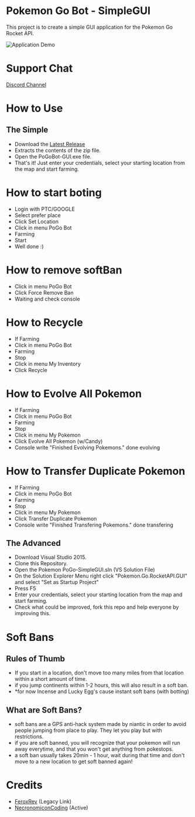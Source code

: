 # Pokemon Go Bot - SimpleGUI
This project is to create a simple GUI application for the Pokemon Go Rocket API.

![Application Demo](http://i.imgur.com/4jNsHUk.png)

# Support Chat
[Discord Channel](https://discord.gg/hEdUFqv)

# How to Use
## The Simple
- Download the [Latest Release](https://github.com/Novalys/PokemonGo-Bot-SimpleGUI/releases/latest)
- Extracts the contents of the zip file.
- Open the PoGoBot-GUI.exe file.
- That's it! Just enter your credentials, select your starting location from the map and start farming.
# How to start boting
- Login with PTC/GOOGLE
- Select prefer place
- Click Set Location
- Click in menu PoGo Bot
- Farming 
- Start
- Well done :)

# How to remove softBan
- Click in menu PoGo Bot
- Click Force Remove Ban
- Waiting and check console

# How to Recycle
- If Farming
- Click in menu PoGo Bot
- Farming 
- Stop
- Click in menu My Inventory
- Click Recycle

# How to Evolve All Pokemon
- If Farming
- Click in menu PoGo Bot
- Farming 
- Stop
- Click in menu My Pokemon
- Click Evolve All Pokemon (w/Candy)
- Console write "Finished Evolving Pokemons." done evolving
 
# How to Transfer Duplicate Pokemon
- If Farming
- Click in menu PoGo Bot
- Farming 
- Stop
- Click in menu My Pokemon
- Click Transfer Duplicate Pokemon
- Console write "Finished Transfering Pokemons." done transfering

## The Advanced
- Download Visual Studio 2015.
- Clone this Repository.
- Open the Pokemon PoGo-SimpleGUI.sln (VS Solution File)
- On the Solution Explorer Menu right click "Pokemon.Go.RocketAPI.GUI" and select "Set as Startup Project"
- Press F5
- Enter your credentials, select your starting location from the map and start farming.
- Check what could be improved, fork this repo and help everyone by improving this.

# Soft Bans 
## Rules of Thumb
- If you start in a location, don't move too many miles from that location within a short amount of time.
- if you jump continents within 1-2 hours, this will also result in a soft ban.
- *for now Incense and Lucky Egg's cause instant soft bans (with botting)

## What are Soft Bans?
- soft bans are a GPS anti-hack system made by niantic in order to avoid people jumping from place to play. They let you play but with restrictions.
- if you are soft banned, you will recognize that your pokemon will run away everytime, and that you won't get anything from pokestops.
- a soft ban usually takes 20min - 1 hour, wait during that time and don't move to a new location to get soft banned again!

# Credits
- [FeroxRev](https://github.com/FeroxRev/Pokemon-Go-Rocket-API) (Legacy Link)
- [NecronomiconCoding](https://github.com/NecronomiconCoding/Pokemon-Go-Bot) (Active)

